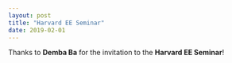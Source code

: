 ```yaml
---
layout: post
title: "Harvard EE Seminar"
date: 2019-02-01
---
```

Thanks to **Demba Ba** for the invitation to the **Harvard EE Seminar**!
